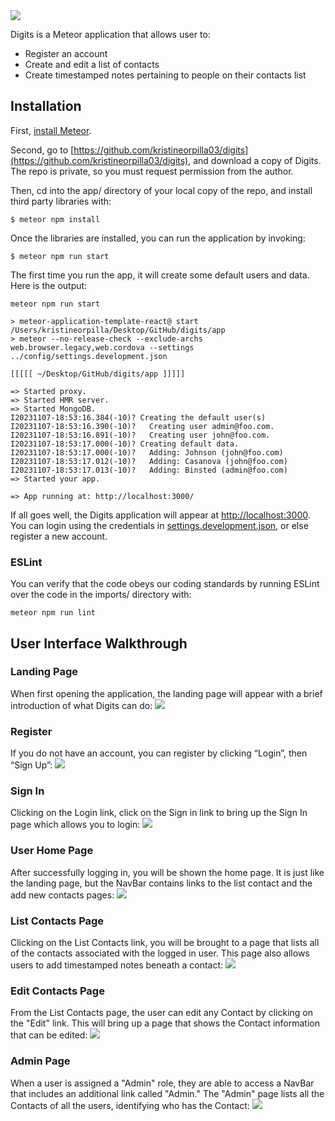 <img src="doc/landing-page.png">

Digits is a Meteor application that allows user to: 

* Register an account
* Create and edit a list of contacts
* Create timestamped notes pertaining to people on their contacts list

## Installation

First, [install Meteor](https://www.meteor.com/install).

Second, go to [https://github.com/kristineorpilla03/digits](https://github.com/kristineorpilla03/digits), and download a copy of Digits. The repo is private, so you must request permission from the author.

Then, cd into the app/ directory of your local copy of the repo, and install third party libraries with:

```
$ meteor npm install
```

Once the libraries are installed, you can run the application by invoking:

```
$ meteor npm run start
```

The first time you run the app, it will create some default users and data. Here is the output:

```
meteor npm run start

> meteor-application-template-react@ start /Users/kristineorpilla/Desktop/GitHub/digits/app
> meteor --no-release-check --exclude-archs web.browser.legacy,web.cordova --settings ../config/settings.development.json

[[[[[ ~/Desktop/GitHub/digits/app ]]]]]       

=> Started proxy.                             
=> Started HMR server.                        
=> Started MongoDB.                           
I20231107-18:53:16.384(-10)? Creating the default user(s)
I20231107-18:53:16.390(-10)?   Creating user admin@foo.com.
I20231107-18:53:16.891(-10)?   Creating user john@foo.com.
I20231107-18:53:17.000(-10)? Creating default data.
I20231107-18:53:17.000(-10)?   Adding: Johnson (john@foo.com)
I20231107-18:53:17.012(-10)?   Adding: Casanova (john@foo.com)
I20231107-18:53:17.013(-10)?   Adding: Binsted (admin@foo.com)
=> Started your app.

=> App running at: http://localhost:3000/
```

If all goes well, the Digits application will appear at [http://localhost:3000](http://localhost:3000).  You can login using the credentials in [settings.development.json](https://github.com/ics-software-engineering/meteor-application-template-react/blob/main/config/settings.development.json), or else register a new account.

### ESLint

You can verify that the code obeys our coding standards by running ESLint over the code in the imports/ directory with:

```
meteor npm run lint
```

## User Interface Walkthrough

### Landing Page
When first opening the application, the landing page will appear with a brief introduction of what Digits can do:
<img src="doc/landing-page.png">

### Register
If you do not have an account, you can register by clicking “Login”, then “Sign Up”:
<img src="doc/sign-up-page.png">

### Sign In
Clicking on the Login link, click on the Sign in link to bring up the Sign In page which allows you to login:
<img src="doc/log-in-page.png">

### User Home Page
After successfully logging in, you will be shown the home page. It is just like the landing page, but the NavBar contains links to the list contact and the add new contacts pages:
<img src="doc/home-page.png">

### List Contacts Page
Clicking on the List Contacts link, you will be brought to a page that lists all of the contacts associated with the logged in user. This page also allows users to add timestamped notes beneath a contact:
<img src="doc/list-contacts-page.png">

### Edit Contacts Page
From the List Contacts page, the user can edit any Contact by clicking on the "Edit" link. This will bring up a page that shows the Contact information that can be edited:
<img src="doc/edit-contacts-page.png">

### Admin Page
When a user is assigned a "Admin" role, they are able to access a NavBar that includes an additional link called "Admin." The "Admin" page lists all the Contacts of all the users, identifying who has the Contact:
<img src="doc/list-contacts-admin-page.png">